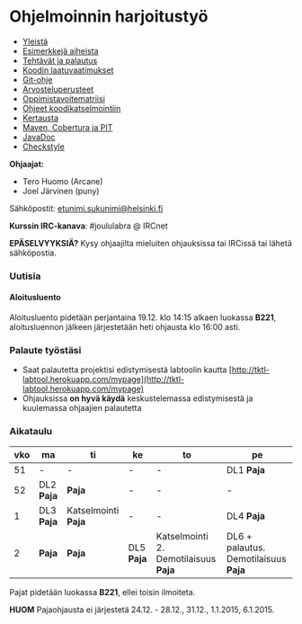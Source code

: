 ﻿# Ohjelmoinnin harjoitustyö

* [Yleistä](ohjeet/Yleistä.md)
* [Esimerkkejä aiheista](ohjeet/Esimerkkejä-aiheista.md)
* [Tehtävät ja palautus](ohjeet/Tehtävät-ja-palautus.md)
* [Koodin laatuvaatimukset](ohjeet/Koodin-laatuvaatimukset.md)
* [Git-ohje](ohjeet/Git-ohje.md)
* [Arvosteluperusteet](ohjeet/Arvosteluperusteet.md)
* [Oppimistavoitematriisi](http://www.cs.helsinki.fi/courses/58160/matriisi)
* [Ohjeet koodikatselmointiin](ohjeet/Koodikatselmointi.md)
* [Kertausta](ohjeet/Kertausta.md)
* [Maven, Cobertura ja PIT](ohjeet/Maven-Cobertura-ja-PIT.md)
* [JavaDoc](ohjeet/JavaDoc.md)
* [Checkstyle](ohjeet/Checkstyle.md)

**Ohjaajat:**
* Tero Huomo (Arcane)
* Joel Järvinen (puny)

Sähköpostit: etunimi.sukunimi@helsinki.fi

**Kurssin IRC-kanava**: 
\#joululabra @ IRCnet

**EPÄSELVYYKSIÄ?** Kysy ohjaajilta mieluiten ohjauksissa tai IRCissä tai lähetä sähköpostia.

### Uutisia

#### Aloitusluento

Aloitusluento pidetään perjantaina 19.12. klo 14:15 alkaen luokassa **B221**, aloitusluennon jälkeen järjestetään heti ohjausta klo 16:00 asti. 

### Palaute työstäsi

* Saat palautetta projektisi edistymisestä labtoolin kautta [http://tktl-labtool.herokuapp.com/mypage](http://tktl-labtool.herokuapp.com/mypage)
* Ohjauksissa **on hyvä käydä** keskustelemassa edistymisestä ja kuulemassa ohjaajien palautetta

### Aikataulu

| vko | ma  | ti  | ke  | to  | pe  | 
| --- | --- | --- | --- | --- | --- | 
| 51  |  -  |  -  |  -  |  -  | DL1 **Paja**|  
| 52  | DL2 **Paja**| **Paja**|  -  |  -  |  -  |  
| 1   | DL3 **Paja**| Katselmointi **Paja**|  -  |  -  | DL4 **Paja**|  
| 2   | **Paja**| **Paja**|  DL5 **Paja**|  Katselmointi 2. Demotilaisuus **Paja**| DL6 + palautus. Demotilaisuus **Paja**|

Pajat pidetään luokassa **B221**, ellei toisin ilmoiteta.

**HUOM**
Pajaohjausta ei järjestetä 24.12. - 28.12., 31.12., 1.1.2015, 6.1.2015.
